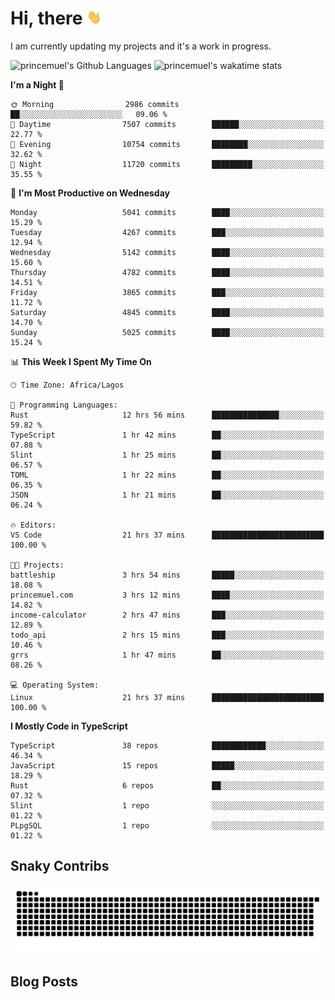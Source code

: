 # Hi, there <img src='/assets/wave.gif' alt='Just saying hello' width='24' height='24' />

<!--
**princemuel/princemuel** is a ✨ _special_ ✨ repository because its `README.md` (this file) appears on your GitHub profile.

Here are some ideas to get you started:

- 🔭 I’m currently working on ...
- 🌱 I’m currently learning ...
- 👯 I’m looking to collaborate on ...
- 🤔 I’m looking for help with ...
- 💬 Ask me about ...
- 📫 How to reach me: ...
- 😄 Pronouns: ...
- ⚡ Fun fact: ...
-->

I am currently updating my projects and it's a work in progress.

![princemuel's Github Languages](https://github-readme-stats.vercel.app/api/top-langs/?username=princemuel&text_color=586069&layout=compact&hide_border=true&title_color=0366d6&count_private=true&include_all_commits=true&theme=tokyonight&show_icons=true)
![princemuel's wakatime stats](https://github-readme-stats.vercel.app/api/wakatime?username=princemuel&text_color=586069&layout=compact&hide_border=true&title_color=0366d6&count_private=true&include_all_commits=true&theme=tokyonight&show_icons=true)

<!--START_SECTION:waka-->
**I'm a Night 🦉** 

```text
🌞 Morning                2986 commits        ██░░░░░░░░░░░░░░░░░░░░░░░   09.06 % 
🌆 Daytime                7507 commits        ██████░░░░░░░░░░░░░░░░░░░   22.77 % 
🌃 Evening                10754 commits       ████████░░░░░░░░░░░░░░░░░   32.62 % 
🌙 Night                  11720 commits       █████████░░░░░░░░░░░░░░░░   35.55 % 
```
📅 **I'm Most Productive on Wednesday** 

```text
Monday                   5041 commits        ████░░░░░░░░░░░░░░░░░░░░░   15.29 % 
Tuesday                  4267 commits        ███░░░░░░░░░░░░░░░░░░░░░░   12.94 % 
Wednesday                5142 commits        ████░░░░░░░░░░░░░░░░░░░░░   15.60 % 
Thursday                 4782 commits        ████░░░░░░░░░░░░░░░░░░░░░   14.51 % 
Friday                   3865 commits        ███░░░░░░░░░░░░░░░░░░░░░░   11.72 % 
Saturday                 4845 commits        ████░░░░░░░░░░░░░░░░░░░░░   14.70 % 
Sunday                   5025 commits        ████░░░░░░░░░░░░░░░░░░░░░   15.24 % 
```


📊 **This Week I Spent My Time On** 

```text
🕑︎ Time Zone: Africa/Lagos

💬 Programming Languages: 
Rust                     12 hrs 56 mins      ███████████████░░░░░░░░░░   59.82 % 
TypeScript               1 hr 42 mins        ██░░░░░░░░░░░░░░░░░░░░░░░   07.88 % 
Slint                    1 hr 25 mins        ██░░░░░░░░░░░░░░░░░░░░░░░   06.57 % 
TOML                     1 hr 22 mins        ██░░░░░░░░░░░░░░░░░░░░░░░   06.35 % 
JSON                     1 hr 21 mins        ██░░░░░░░░░░░░░░░░░░░░░░░   06.24 % 

🔥 Editors: 
VS Code                  21 hrs 37 mins      █████████████████████████   100.00 % 

🐱‍💻 Projects: 
battleship               3 hrs 54 mins       █████░░░░░░░░░░░░░░░░░░░░   18.08 % 
princemuel.com           3 hrs 12 mins       ████░░░░░░░░░░░░░░░░░░░░░   14.82 % 
income-calculator        2 hrs 47 mins       ███░░░░░░░░░░░░░░░░░░░░░░   12.89 % 
todo_api                 2 hrs 15 mins       ███░░░░░░░░░░░░░░░░░░░░░░   10.46 % 
grrs                     1 hr 47 mins        ██░░░░░░░░░░░░░░░░░░░░░░░   08.26 % 

💻 Operating System: 
Linux                    21 hrs 37 mins      █████████████████████████   100.00 % 
```

**I Mostly Code in TypeScript** 

```text
TypeScript               38 repos            ████████████░░░░░░░░░░░░░   46.34 % 
JavaScript               15 repos            █████░░░░░░░░░░░░░░░░░░░░   18.29 % 
Rust                     6 repos             ██░░░░░░░░░░░░░░░░░░░░░░░   07.32 % 
Slint                    1 repo              ░░░░░░░░░░░░░░░░░░░░░░░░░   01.22 % 
PLpgSQL                  1 repo              ░░░░░░░░░░░░░░░░░░░░░░░░░   01.22 % 
```




<!--END_SECTION:waka-->

## Snaky Contribs

<img src='/assets/github-snake-dark.svg' alt='Snaky Contributions' />

## Blog Posts

<!-- BLOG-POST-LIST:START -->
<!-- BLOG-POST-LIST:END -->
